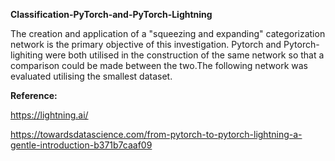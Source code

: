 **Classification-PyTorch-and-PyTorch-Lightning**

The creation and application of a "squeezing and expanding" categorization network is the primary objective of this investigation. Pytorch and Pytorch-lighiting were both utilised in the construction of the same network so that a comparison could be made between the two.The following network was evaluated utilising the smallest dataset.

**Reference:**

https://lightning.ai/

https://towardsdatascience.com/from-pytorch-to-pytorch-lightning-a-gentle-introduction-b371b7caaf09









